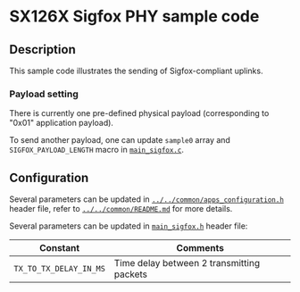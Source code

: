 # SX126X Sigfox PHY sample code

## Description

This sample code illustrates the sending of Sigfox-compliant uplinks.

### Payload setting

There is currently one pre-defined physical payload (corresponding to "0x01" application payload).

To send another payload, one can update `sample0` array and `SIGFOX_PAYLOAD_LENGTH` macro in [`main_sigfox.c`](main_sigfox.c).

## Configuration

Several parameters can be updated in [`../../common/apps_configuration.h`](../../common/apps_configuration.h) header file, refer to [`../../common/README.md`](../../common/README.md) for more details.

Several parameters can be updated in [`main_sigfox.h`](main_sigfox.h) header file:

| Constant               | Comments                                  |
| ---------------------- | ----------------------------------------- |
| `TX_TO_TX_DELAY_IN_MS` | Time delay between 2 transmitting packets |
